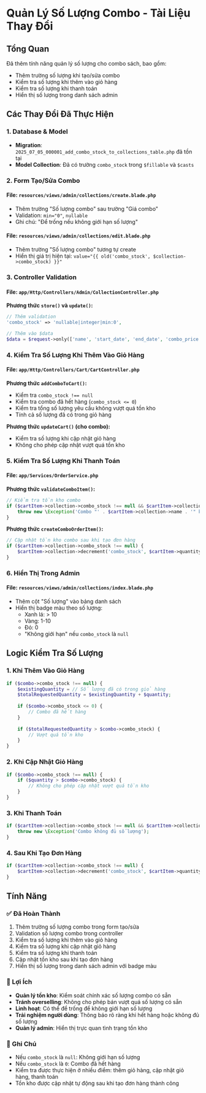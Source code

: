 # Quản Lý Số Lượng Combo - Tài Liệu Thay Đổi

## Tổng Quan
Đã thêm tính năng quản lý số lượng cho combo sách, bao gồm:
- Thêm trường số lượng khi tạo/sửa combo
- Kiểm tra số lượng khi thêm vào giỏ hàng
- Kiểm tra số lượng khi thanh toán
- Hiển thị số lượng trong danh sách admin

## Các Thay Đổi Đã Thực Hiện

### 1. Database & Model
- **Migration**: `2025_07_05_000001_add_combo_stock_to_collections_table.php` đã tồn tại
- **Model Collection**: Đã có trường `combo_stock` trong `$fillable` và `$casts`

### 2. Form Tạo/Sửa Combo

#### File: `resources/views/admin/collections/create.blade.php`
- Thêm trường "Số lượng combo" sau trường "Giá combo"
- Validation: `min="0"`, `nullable`
- Ghi chú: "Để trống nếu không giới hạn số lượng"

#### File: `resources/views/admin/collections/edit.blade.php`
- Thêm trường "Số lượng combo" tương tự create
- Hiển thị giá trị hiện tại: `value="{{ old('combo_stock', $collection->combo_stock) }}"`

### 3. Controller Validation

#### File: `app/Http/Controllers/Admin/CollectionController.php`
**Phương thức `store()` và `update()`:**
```php
// Thêm validation
'combo_stock' => 'nullable|integer|min:0',

// Thêm vào $data
$data = $request->only(['name', 'start_date', 'end_date', 'combo_price', 'combo_stock', 'description']);
```

### 4. Kiểm Tra Số Lượng Khi Thêm Vào Giỏ Hàng

#### File: `app/Http/Controllers/Cart/CartController.php`
**Phương thức `addComboToCart()`:**
- Kiểm tra `combo_stock !== null`
- Kiểm tra combo đã hết hàng (`combo_stock <= 0`)
- Kiểm tra tổng số lượng yêu cầu không vượt quá tồn kho
- Tính cả số lượng đã có trong giỏ hàng

**Phương thức `updateCart()` (cho combo):**
- Kiểm tra số lượng khi cập nhật giỏ hàng
- Không cho phép cập nhật vượt quá tồn kho

### 5. Kiểm Tra Số Lượng Khi Thanh Toán

#### File: `app/Services/OrderService.php`
**Phương thức `validateComboItem()`:**
```php
// Kiểm tra tồn kho combo
if ($cartItem->collection->combo_stock !== null && $cartItem->collection->combo_stock < $cartItem->quantity) {
    throw new \Exception('Combo "' . $cartItem->collection->name . '" không đủ số lượng. Còn lại: ' . $cartItem->collection->combo_stock);
}
```

**Phương thức `createComboOrderItem()`:**
```php
// Cập nhật tồn kho combo sau khi tạo đơn hàng
if ($cartItem->collection->combo_stock !== null) {
    $cartItem->collection->decrement('combo_stock', $cartItem->quantity);
}
```

### 6. Hiển Thị Trong Admin

#### File: `resources/views/admin/collections/index.blade.php`
- Thêm cột "Số lượng" vào bảng danh sách
- Hiển thị badge màu theo số lượng:
  - Xanh lá: > 10
  - Vàng: 1-10
  - Đỏ: 0
  - "Không giới hạn" nếu `combo_stock` là `null`

## Logic Kiểm Tra Số Lượng

### 1. Khi Thêm Vào Giỏ Hàng
```php
if ($combo->combo_stock !== null) {
    $existingQuantity = // Số lượng đã có trong giỏ hàng
    $totalRequestedQuantity = $existingQuantity + $quantity;
    
    if ($combo->combo_stock <= 0) {
        // Combo đã hết hàng
    }
    
    if ($totalRequestedQuantity > $combo->combo_stock) {
        // Vượt quá tồn kho
    }
}
```

### 2. Khi Cập Nhật Giỏ Hàng
```php
if ($combo->combo_stock !== null) {
    if ($quantity > $combo->combo_stock) {
        // Không cho phép cập nhật vượt quá tồn kho
    }
}
```

### 3. Khi Thanh Toán
```php
if ($cartItem->collection->combo_stock !== null && $cartItem->collection->combo_stock < $cartItem->quantity) {
    throw new \Exception('Combo không đủ số lượng');
}
```

### 4. Sau Khi Tạo Đơn Hàng
```php
if ($cartItem->collection->combo_stock !== null) {
    $cartItem->collection->decrement('combo_stock', $cartItem->quantity);
}
```

## Tính Năng

### ✅ Đã Hoàn Thành
1. Thêm trường số lượng combo trong form tạo/sửa
2. Validation số lượng combo trong controller
3. Kiểm tra số lượng khi thêm vào giỏ hàng
4. Kiểm tra số lượng khi cập nhật giỏ hàng
5. Kiểm tra số lượng khi thanh toán
6. Cập nhật tồn kho sau khi tạo đơn hàng
7. Hiển thị số lượng trong danh sách admin với badge màu

### 🎯 Lợi Ích
- **Quản lý tồn kho**: Kiểm soát chính xác số lượng combo có sẵn
- **Tránh overselling**: Không cho phép bán vượt quá số lượng có sẵn
- **Linh hoạt**: Có thể để trống để không giới hạn số lượng
- **Trải nghiệm người dùng**: Thông báo rõ ràng khi hết hàng hoặc không đủ số lượng
- **Quản lý admin**: Hiển thị trực quan tình trạng tồn kho

### 📝 Ghi Chú
- Nếu `combo_stock` là `null`: Không giới hạn số lượng
- Nếu `combo_stock` là `0`: Combo đã hết hàng
- Kiểm tra được thực hiện ở nhiều điểm: thêm giỏ hàng, cập nhật giỏ hàng, thanh toán
- Tồn kho được cập nhật tự động sau khi tạo đơn hàng thành công